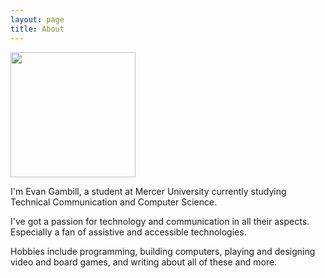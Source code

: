 ```yaml
---
layout: page
title: About
---
```


<img src="{{site.baseurl}}/assets/images/headshot.jpg" width="200"> 

I'm Evan Gambill, a student at Mercer University currently studying Technical Communication and Computer Science.

I've got a passion for technology and communication in all their aspects. Especially a fan of assistive and accessible technologies.

Hobbies include programming, building computers, playing and designing video and board games, and writing about all of these and more.
